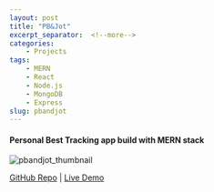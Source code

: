 ```yaml
---
layout: post
title: "PB&Jot"
excerpt_separator:  <!--more-->
categories: 
    - Projects
tags:
    - MERN
    - React
    - Node.js
    - MongoDB
    - Express
slug: pbandjot
---
```


#### Personal Best Tracking app build with MERN stack

<img class="app__logo" src="{{site.baseurl}}/assets/pbandjot_thumbnail.png " alt="pbandjot_thumbnail" />

[GitHub Repo](https://github.com/siu-sing/pbandjot) \| [Live Demo](https://pbandjot.herokuapp.com/)